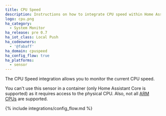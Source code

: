 ```yaml
---
title: CPU Speed
description: Instructions on how to integrate CPU speed within Home Assistant.
logo: cpu.png
ha_category:
  - System Monitor
ha_release: pre 0.7
ha_iot_class: Local Push
ha_codeowners:
  - '@fabaff'
ha_domain: cpuspeed
ha_config_flow: true
ha_platforms:
  - sensor
---
```


The CPU Speed integration allows you to monitor the current CPU speed.

<div class='note warning'>

  You can't use this sensor in a container (only Home Assistant Core is supported) as it requires access to the physical CPU. Also, not all [ARM CPUs](https://github.com/workhorsy/py-cpuinfo/#cpu-support) are supported.

</div>

{% include integrations/config_flow.md %}
